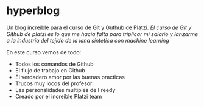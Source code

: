 # hyperblog 
Un blog increíble para el curso de Git y Guthub de Platzi.
*El curso de Git y Github de platzi es lo que me hacia falta para triplicar mi salario y lanzarme a la industria del tejido de la lana sintetica con machine learning*

En este curso vemos de todo:
- Todos los comandos de Github
- El flujo de trabajo en Github
- El verdadero amor por las buenas practicas
- Trucos muy locos del profesor
- Las personalidades multiples de Freedy
- Creado por el increible Platzi team